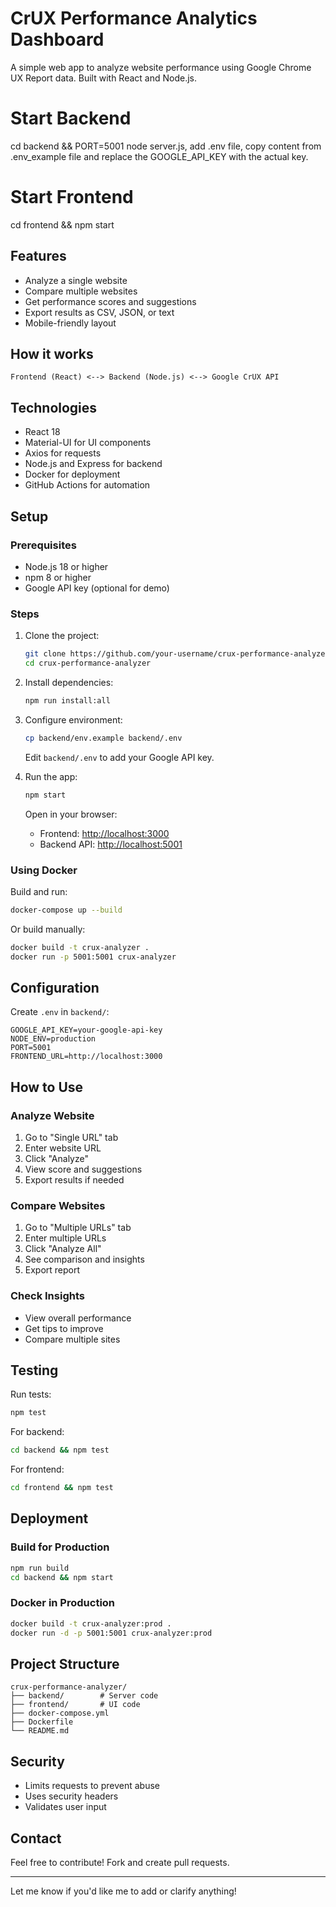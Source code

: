 # CrUX Performance Analytics Dashboard

A simple web app to analyze website performance using Google Chrome UX Report data. Built with React and Node.js.

# Start Backend
cd backend && PORT=5001 node server.js, add .env file, copy content from .env_example file and replace the GOOGLE_API_KEY with the actual key.

# Start Frontend  
cd frontend && npm start

## Features

- Analyze a single website
- Compare multiple websites
- Get performance scores and suggestions
- Export results as CSV, JSON, or text
- Mobile-friendly layout

## How it works

```
Frontend (React) <--> Backend (Node.js) <--> Google CrUX API
```

## Technologies

- React 18
- Material-UI for UI components
- Axios for requests
- Node.js and Express for backend
- Docker for deployment
- GitHub Actions for automation

## Setup

### Prerequisites

- Node.js 18 or higher
- npm 8 or higher
- Google API key (optional for demo)

### Steps

1. Clone the project:
   ```bash
   git clone https://github.com/your-username/crux-performance-analyzer.git
   cd crux-performance-analyzer
   ```

2. Install dependencies:
   ```bash
   npm run install:all
   ```

3. Configure environment:
   ```bash
   cp backend/env.example backend/.env
   ```
   Edit `backend/.env` to add your Google API key.

4. Run the app:
   ```bash
   npm start
   ```
   Open in your browser:
   - Frontend: [http://localhost:3000](http://localhost:3000)
   - Backend API: [http://localhost:5001](http://localhost:5001)

### Using Docker

Build and run:
```bash
docker-compose up --build
```

Or build manually:
```bash
docker build -t crux-analyzer .
docker run -p 5001:5001 crux-analyzer
```

## Configuration

Create `.env` in `backend/`:
```env
GOOGLE_API_KEY=your-google-api-key
NODE_ENV=production
PORT=5001
FRONTEND_URL=http://localhost:3000
```

## How to Use

### Analyze Website

1. Go to "Single URL" tab
2. Enter website URL
3. Click "Analyze"
4. View score and suggestions
5. Export results if needed

### Compare Websites

1. Go to "Multiple URLs" tab
2. Enter multiple URLs
3. Click "Analyze All"
4. See comparison and insights
5. Export report

### Check Insights

- View overall performance
- Get tips to improve
- Compare multiple sites

## Testing

Run tests:
```bash
npm test
```
For backend:
```bash
cd backend && npm test
```
For frontend:
```bash
cd frontend && npm test
```

## Deployment

### Build for Production

```bash
npm run build
cd backend && npm start
```

### Docker in Production

```bash
docker build -t crux-analyzer:prod .
docker run -d -p 5001:5001 crux-analyzer:prod
```

## Project Structure

```
crux-performance-analyzer/
├── backend/        # Server code
├── frontend/       # UI code
├── docker-compose.yml
├── Dockerfile
└── README.md
```

## Security

- Limits requests to prevent abuse
- Uses security headers
- Validates user input

## Contact

Feel free to contribute! Fork and create pull requests.

---

Let me know if you'd like me to add or clarify anything!
